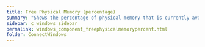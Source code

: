 ```yaml
---
title: Free Physical Memory (percentage)
summary: "Shows the percentage of physical memory that is currently available to applications."
sidebar: c_windows_sidebar
permalink: windows_component_freephysicalmemorypercent.html
folder: ConnectWindows
---
```


